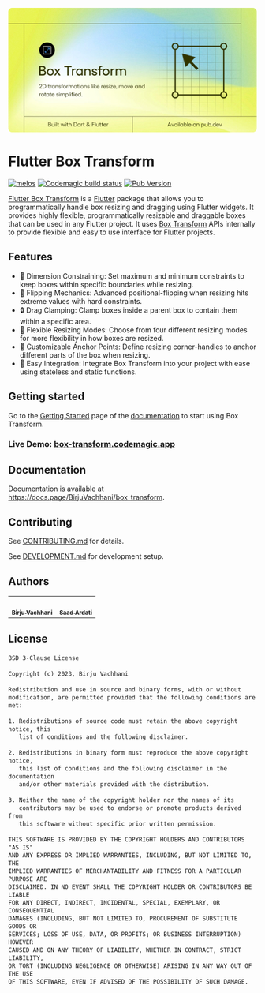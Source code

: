 ![Banner](https://raw.githubusercontent.com/BirjuVachhani/box_transform/main/docs/assets/banner.png)

# Flutter Box Transform

[![melos](https://img.shields.io/badge/maintained%20with-melos-f700ff.svg?style=flat-square)](https://github.com/invertase/melos) [![Codemagic build status](https://api.codemagic.io/apps/63dd4d4ae6be1d561b8f45d2/63dd4d4ae6be1d561b8f45d1/status_badge.svg)](https://codemagic.io/apps/63dd4d4ae6be1d561b8f45d2/63dd4d4ae6be1d561b8f45d1/latest_build) [![Pub Version](https://img.shields.io/pub/v/box_transform?label=Pub)](https://pub.dev/packages/box_transform)

[Flutter Box Transform](github) is a [Flutter](https://flutter.dev) package that allows you to programmatically 
handle box resizing and dragging using Flutter widgets. It provides highly flexible, programmatically 
resizable and draggable boxes that can be used in any Flutter project. It uses [Box Transform](github) APIs internally
to provide flexible and easy to use interface for Flutter projects.

## Features

* 📏 Dimension Constraining: Set maximum and minimum constraints to keep boxes within specific boundaries while resizing.
* 🔁 Flipping Mechanics: Advanced positional-flipping when resizing hits extreme values with hard constraints.
* 🔒 Drag Clamping: Clamp boxes inside a parent box to contain them within a specific area.
* 🎨 Flexible Resizing Modes: Choose from four different resizing modes for more flexibility in how boxes are resized.
* 📍 Customizable Anchor Points: Define resizing corner-handles to anchor different parts of the box when resizing.
* 🚀 Easy Integration: Integrate Box Transform into your project with ease using stateless and static functions.

## Getting started

Go to the [Getting Started](https://docs.page/BirjuVachhani/box_transform/flutter_get_started) page of the
[documentation](docsite) to start using Box Transform.

### Live Demo: [box-transform.codemagic.app](https://box-transform.codemagic.app)

## Documentation

Documentation is available at https://docs.page/BirjuVachhani/box_transform.

## Contributing

See [CONTRIBUTING.md](https://github.com/BirjuVachhani/adaptive_theme/blob/main/CONTRIBUTING.md) for details.

See [DEVELOPMENT.md](https://github.com/BirjuVachhani/adaptive_theme/blob/main/development.md) for development setup.

## Authors

<table>
  <tr>
    <td align="center"><a href="https://github.com/birjuvachhani"><img src="https://avatars.githubusercontent.com/u/20423471?s=100" width="100px;" alt=""/><br /><sub><b>Birju Vachhani</b></sub></a></td>
    <td align="center"><a href="https://github.com/SwissCheese5"><img src="https://avatars.githubusercontent.com/u/7407478?v=4" width="100px;" alt=""/><br /><sub><b>Saad Ardati</b></sub></a></td>
  </tr>
</table>

## License

```
BSD 3-Clause License

Copyright (c) 2023, Birju Vachhani

Redistribution and use in source and binary forms, with or without
modification, are permitted provided that the following conditions are met:

1. Redistributions of source code must retain the above copyright notice, this
   list of conditions and the following disclaimer.

2. Redistributions in binary form must reproduce the above copyright notice,
   this list of conditions and the following disclaimer in the documentation
   and/or other materials provided with the distribution.

3. Neither the name of the copyright holder nor the names of its
   contributors may be used to endorse or promote products derived from
   this software without specific prior written permission.

THIS SOFTWARE IS PROVIDED BY THE COPYRIGHT HOLDERS AND CONTRIBUTORS "AS IS"
AND ANY EXPRESS OR IMPLIED WARRANTIES, INCLUDING, BUT NOT LIMITED TO, THE
IMPLIED WARRANTIES OF MERCHANTABILITY AND FITNESS FOR A PARTICULAR PURPOSE ARE
DISCLAIMED. IN NO EVENT SHALL THE COPYRIGHT HOLDER OR CONTRIBUTORS BE LIABLE
FOR ANY DIRECT, INDIRECT, INCIDENTAL, SPECIAL, EXEMPLARY, OR CONSEQUENTIAL
DAMAGES (INCLUDING, BUT NOT LIMITED TO, PROCUREMENT OF SUBSTITUTE GOODS OR
SERVICES; LOSS OF USE, DATA, OR PROFITS; OR BUSINESS INTERRUPTION) HOWEVER
CAUSED AND ON ANY THEORY OF LIABILITY, WHETHER IN CONTRACT, STRICT LIABILITY,
OR TORT (INCLUDING NEGLIGENCE OR OTHERWISE) ARISING IN ANY WAY OUT OF THE USE
OF THIS SOFTWARE, EVEN IF ADVISED OF THE POSSIBILITY OF SUCH DAMAGE.

```

[github]: https://github.com/BirjuVachhani/box_transform